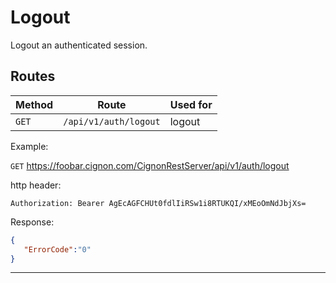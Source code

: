 # Logout

Logout an authenticated session.

## Routes

| Method      | Route                      | Used for                  |
| ----------- | ---------------------------| ------------------------- |
| `GET`       | `/api/v1/auth/logout`      | logout                    |

Example:

`GET` https://foobar.cignon.com/CignonRestServer/api/v1/auth/logout

http header:
```
Authorization: Bearer AgEcAGFCHUt0fdlIiRSw1i8RTUKQI/xMEoOmNdJbjXs=
```
Response:
```json
{
   "ErrorCode":"0"
}
```
* * *